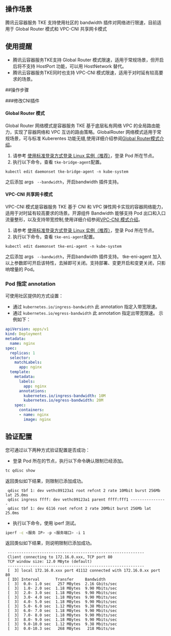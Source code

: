 ## 操作场景
腾讯云容器服务 TKE 支持使用社区的 bandwidth 插件对网络进行限速，目前适用于 Global Router 模式和 VPC-CNI 共享网卡模式


## 使用提醒
- 腾讯云容器服务TKE支持 Global Router 模式限速，适用于常规场景，但开启后将不支持 HostPort 功能，可以用 HostNetwork 替代。
- 腾讯云容器服务TKE同时也支持 VPC-CNI 模式限速，适用于对时延有较高要求的场景。

##操作步骤

###修改CNI插件

#### Global Router 模式
Global Router 网络模式是容器服务 TKE 基于底层私有网络 VPC 的全局路由能力，实现了容器网络和 VPC 互访的路由策略。GlobalRouter 网络模式适用于常规场景，可与标准 Kuberentes 功能无缝,使用详细介绍参阅[Global Router模式介绍](https://cloud.tencent.com/document/product/457/50354)。

1. 请参考 [使用标准登录方式登录 Linux 实例（推荐）](https://cloud.tencent.com/document/product/213/5436)，登录 Pod 所在节点。
2. 执行以下命令，查看 `tke-bridge-agent`配置。
```
kubectl edit daemonset tke-bridge-agent -n kube-system
```
之后添加 args ` --bandwidth`，开启bandwidth 插件支持。

#### VPC-CNI 共享网卡模式
VPC-CNI 模式是容器服务 TKE 基于 CNI 和 VPC 弹性网卡实现的容器网络能力，适用于对时延有较高要求的场景。开源组件 Bandwidth 能够支持 Pod 出口和入口流量整形，以及支持带宽控制,使用详细介绍参阅[VPC-CNI 模式介绍](https://cloud.tencent.com/document/product/457/50355)。
1. 请参考 [使用标准登录方式登录 Linux 实例（推荐）](https://cloud.tencent.com/document/product/213/5436)，登录 Pod 所在节点。
2. 执行以下命令，查看 `tke-eni-agent`配置。
```
kubectl edit daemonset tke-eni-agent -n kube-system
```
之后添加 args ` --bandwidth`，开启bandwidth 插件支持。
tke-eni-agent 加入以上参数即可开启该特性，去掉即可关闭。支持部署、变更开启和变更关闭，只影响增量的 Pod。


### Pod 指定 annotation
可使用社区提供的方式设置：
- 通过 `kubernetes.io/ingress-bandwidth` 此 annotation 指定入带宽限速。
- 通过 `kubernetes.io/egress-bandwidth` 此 annotation 指定出带宽限速。
示例如下：
``` yaml
apiVersion: apps/v1
kind: Deployment
metadata:
  name: nginx
spec:
  replicas: 1
  selector:
    matchLabels:
      app: nginx
  template:
    metadata:
      labels:
        app: nginx
      annotations:
        kubernetes.io/ingress-bandwidth: 10M
        kubernetes.io/egress-bandwidth: 20M
    spec:
      containers:
      - name: nginx
        image: nginx
```

## 验证配置
您可通过以下两种方式验证配置是否成功：
- 登录 Pod 所在的节点，执行以下命令确认限制已经添加。
``` bash
tc qdisc show
```
返回类似如下结果，则限制已添加成功。
```
 qdisc tbf 1: dev vethc09123a1 root refcnt 2 rate 10Mbit burst 256Mb lat 25.0ms
 qdisc ingress ffff: dev vethc09123a1 parent ffff:fff1 ----------------
 qdisc tbf 1: dev 6116 root refcnt 2 rate 20Mbit burst 256Mb lat 25.0ms
```
- 执行以下命令，使用 iperf 测试。
```  bash
iperf -c <服务 IP> -p <服务端口> -i 1
```
返回类似如下结果，则说明限制已添加成功。
```
 ------------------------------------------------------------
 Client connecting to 172.16.0.xxx, TCP port 80
 TCP window size: 12.0 MByte (default)
 ------------------------------------------------------------
 [  3] local 172.16.0.xxx port 41112 connected with 172.16.0.xx port 80
 [ ID] Interval       Transfer     Bandwidth
 [  3]  0.0- 1.0 sec   257 MBytes  2.16 Gbits/sec
 [  3]  1.0- 2.0 sec  1.18 MBytes  9.90 Mbits/sec
 [  3]  2.0- 3.0 sec  1.18 MBytes  9.90 Mbits/sec
 [  3]  3.0- 4.0 sec  1.18 MBytes  9.90 Mbits/sec
 [  3]  4.0- 5.0 sec  1.18 MBytes  9.90 Mbits/sec
 [  3]  5.0- 6.0 sec  1.12 MBytes  9.38 Mbits/sec
 [  3]  6.0- 7.0 sec  1.18 MBytes  9.90 Mbits/sec
 [  3]  7.0- 8.0 sec  1.18 MBytes  9.90 Mbits/sec
 [  3]  8.0- 9.0 sec  1.18 MBytes  9.90 Mbits/sec
 [  3]  9.0-10.0 sec  1.12 MBytes  9.38 Mbits/sec
 [  3]  0.0-10.3 sec   268 MBytes   218 Mbits/se
```
